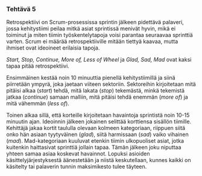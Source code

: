### Tehtävä 5
Retrospektiivi on Scrum-prosessissa sprintin jälkeen pidettävä palaveri, jossa kehitystiimi peilaa mitkä asiat sprintissä menivät hyvin, mikä ei toiminut ja miten tiimin työskentelytapoja voisi parantaa seuraavaa sprinttiä varten. Scrum ei määrää retrospektiiville mitään tiettyä kaavaa, mutta ihmiset ovat ideoineet erilaisia tapoja. 

*Start, Stop, Continue, More of, Less of Wheel* ja *Glad, Sad, Mad* ovat kaksi tapaa pitää retrospektiivi. 

Ensimmäinen kestää noin 10 minuuttia pienellä kehitystiimillä ja siinä piirretään ympyrä, joka jaetaan viiteen sektoriin. Sektoreihin kirjoitetaan mitä pitäisi alkaa (*start*) tehdä, mitä lakata (*stop*) tekemästä, minkä tekemistä jatkaa (*continue*) samaan malliin, mitä pitäisi tehdä enemmän (*more of*) ja mitä vähemmän (*less of*).

Toinen alkaa sillä, että korteille kirjoitetaan havaintoja sprintistä noin 10-15 minuutin ajan. Ideoinnin jälkeen jokainen selittää korttiensa sisällön tiimille. Kehittäjä jakaa kortit taululla olevaan kolmeen kategoriaan, riippuen siitä onko hän asiaan tyytyväinen (*glad*), siitä harmissaan (*sad*) vaiko vihainen (*mad*). Mad-kategoriaan kuuluvat etenkin tiimin ulkopuoliset asiat, jotka kuitenkin haittasivat sprinttiä jollain tapaa. Tämän jälkeen joku niputtaa yhteen samaa asiaa koskevat havainnot. Lopuksi asioiden käsittelyjärjestyksestä äänestetään ja niistä keskutellaan, kunnes kaikki on käsitelty tai palaverin tunnin maksimikesto tulee täyteen.